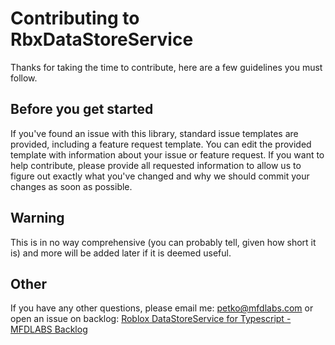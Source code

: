 # Contributing to RbxDataStoreService

Thanks for taking the time to contribute, here are a few guidelines you must follow.

## Before you get started
If you've found an issue with this library, standard issue templates are provided, including a feature request template. You can edit the provided template with information about your issue or feature request.
If you want to help contribute, please provide all requested information to allow us to figure out exactly what you've changed and why we should commit your changes as soon as possible.

## Warning
This is in no way comprehensive (you can probably tell, given how short it is) and more will be added later if it is deemed useful. 

## Other
If you have any other questions, please email me: [petko@mfdlabs.com](mailto:petko@mfdlabs.com) or open an issue on backlog: [Roblox DataStoreService for Typescript - MFDLABS Backlog](https://roblox.backlog.mfdlabs.local/ui/rbx-datastores-typescript/issues/new?t=no)
